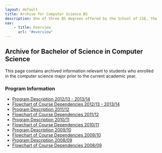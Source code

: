 ```yaml
---
layout: default
title: Archive for Computer Science BS
description: One of three BS degrees offered by the School of CSE, the BS in Computer Science is a 4-year degree with a combined focus on programming and theory.
nav:
    - title: Overview
      url: "#overview"
---
```


## Archive for Bachelor of Science in __Computer Science__

This page contains archived information relevant to students who enrolled
in the computer science major prior to the current academic year.

### Program Information

- [Program Description 2012/13 - 2013/14][description-12-14]
- [Flowchart of Course Dependencies 2012/13 - 2013/14][flowchart-12-14]
- [Program Description 2011/12][description-11-12]
- [Flowchart of Course Dependencies 2011/12][flowchart-11-12]
- [Program Description 2010/11][description-10-11]
- [Flowchart of Course Dependencies 2010/11][flowchart-10-11]
- [Program Description 2009/10][description-09-10]
- [Flowchart of Course Dependencies 2009/10][flowchart-09-10]
- [Program Description 2008/09][description-08-09]
- [Flowchart of Course Dependencies 2008/09][flowchart-08-09]

[description-12-14]: descriptions/cs_description_2012_2014.pdf
[flowchart-12-14]: flowcharts/cs_flowchart_2012_2014.pdf

[description-11-12]: descriptions/cs_description_2011_2012.pdf
[flowchart-11-12]: flowcharts/cs_flowcharts_2011_2012.pdf

[description-10-11]: descriptions/cs_description_2010_2011.pdf
[flowchart-10-11]: Computer_science_2010_2011.pdf

[description-09-10]: descriptions/cs_description_2009_2010.pdf
[flowchart-09-10]: Computer_science_2009_2010.pdf

[description-08-09]: descriptions/cs_description_2008_2009.pdf
[flowchart-08-09]: Computer_science_2008_2009.pdf


